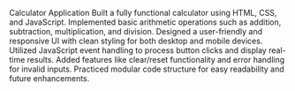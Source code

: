 Calculator Application
Built a fully functional calculator using HTML, CSS, and JavaScript.
Implemented basic arithmetic operations such as addition, subtraction, multiplication, and division.
Designed a user-friendly and responsive UI with clean styling for both desktop and mobile devices.
Utilized JavaScript event handling to process button clicks and display real-time results.
Added features like clear/reset functionality and error handling for invalid inputs.
Practiced modular code structure for easy readability and future enhancements.
